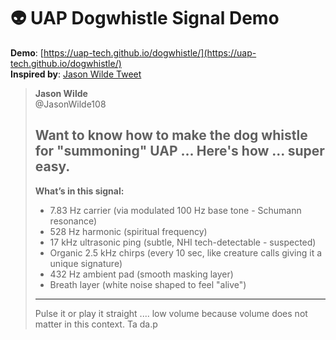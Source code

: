 # 👽 UAP Dogwhistle Signal Demo

**Demo**: [https://uap-tech.github.io/dogwhistle/](https://uap-tech.github.io/dogwhistle/)  
**Inspired by**: [Jason Wilde Tweet](https://x.com/JasonWilde108/status/1910816547070685522?s=19)

> **Jason Wilde**  
> @JasonWilde108  
>  
> Want to know how to make the dog whistle for "summoning" UAP ... Here's how ... super easy.  
> ----------------------  
> **What’s in this signal:**  
>  
> - 7.83 Hz carrier (via modulated 100 Hz base tone - Schumann resonance)  
> - 528 Hz harmonic (spiritual frequency)  
> - 17 kHz ultrasonic ping (subtle, NHI tech-detectable - suspected)  
> - Organic 2.5 kHz chirps (every 10 sec, like creature calls giving it a unique signature)  
> - 432 Hz ambient pad (smooth masking layer)  
> - Breath layer (white noise shaped to feel "alive")  
> ----------------------  
> Pulse it or play it straight .... low volume because volume does not matter in this context. Ta da.p
